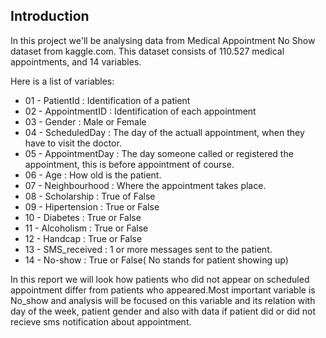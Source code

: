 ## Introduction
In this project we'll be analysing data from Medical Appointment No Show dataset from
kaggle.com. This dataset consists of 110.527 medical appointments, and 14 variables.

Here is a list of variables:

 - 01 - PatientId : Identification of a patient
 - 02 - AppointmentID : Identification of each appointment
 - 03 - Gender : Male or Female
 - 04 - ScheduledDay : The day of the actuall appointment, when they have to visit the
doctor.
 - 05 - AppointmentDay : The day someone called or registered the appointment, this is
before appointment of course.
 - 06 - Age : How old is the patient.
 - 07 - Neighbourhood : Where the appointment takes place.
 - 08 - Scholarship : True of False
 - 09 - Hipertension : True or False
 - 10 - Diabetes : True or False
 - 11 - Alcoholism : True or False
 - 12 - Handcap : True or False
 - 13 - SMS_received : 1 or more messages sent to the patient.
 - 14 - No-show : True or False( No stands for patient showing up)


In this report we will look how patients who did not appear on scheduled appointment differ
from patients who appeared.Most important variable is No_show and analysis will be focused
on this variable and its relation with day of the week, patient gender and also with data if
patient did or did not recieve sms notification about appointment.
